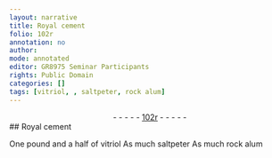```yaml
---
layout: narrative
title: Royal cement
folio: 102r
annotation: no
author:
mode: annotated
editor: GR8975 Seminar Participants
rights: Public Domain
categories: []
tags: [vitriol, , saltpeter, rock alum]
---
```


 <div class="folio" align="center">- - - - - <a href="http://gallica.bnf.fr/ark:/12148/btv1b10500001g/f209.image" target="_blank">102r</a> - - - - - </div> 
## Royal cement

  One pound and a half of <span class="material">vitriol</span> As much <span class="material">saltpeter</span> As much <span class="material">rock alum</span>  